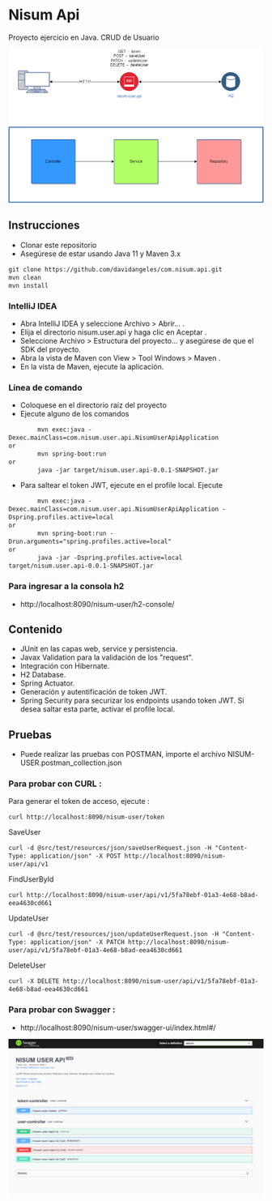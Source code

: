 # Nisum Api

Proyecto ejercicio en Java. CRUD de Usuario

![Diagram](Diagram.png)

## Instrucciones

- Clonar este repositorio
- Asegúrese de estar usando Java 11 y Maven 3.x
```
git clone https://github.com/davidangeles/com.nisum.api.git
mvn clean
mvn install
```
### IntelliJ IDEA
- Abra IntelliJ IDEA y seleccione Archivo > Abrir... .
- Elija el directorio nisum.user.api y haga clic en Aceptar .
- Seleccione Archivo > Estructura del proyecto... y asegúrese de que el SDK del proyecto.
- Abra la vista de Maven con View > Tool Windows > Maven .
- En la vista de Maven, ejecute la aplicación.

### Línea de comando
- Coloquese en el directorio raíz del proyecto
- Ejecute alguno de los comandos

```
        mvn exec:java -Dexec.mainClass=com.nisum.user.api.NisumUserApiApplication        
or
        mvn spring-boot:run
or
        java -jar target/nisum.user.api-0.0.1-SNAPSHOT.jar
```
- Para saltear el token JWT, ejecute en el profile local. Ejecute 
```
        mvn exec:java -Dexec.mainClass=com.nisum.user.api.NisumUserApiApplication -Dspring.profiles.active=local        
or
        mvn spring-boot:run -Drun.arguments="spring.profiles.active=local"
or
        java -jar -Dspring.profiles.active=local target/nisum.user.api-0.0.1-SNAPSHOT.jar
```

### Para ingresar a la consola h2
- http://localhost:8090/nisum-user/h2-console/

## Contenido

- JUnit en las capas web, service y persistencia.
- Javax Validation para la validación de los "request".
- Integración con Hibernate.
- H2 Database.
- Spring Actuator.
- Generación y autentificación de token JWT.
- Spring Security para securizar los endpoints usando token JWT. Si desea saltar esta parte, activar el profile local.

## Pruebas

- Puede realizar las pruebas con POSTMAN, importe el archivo NISUM-USER.postman_collection.json

### Para probar con CURL :
Para generar el token de acceso, ejecute : 
```
curl http://localhost:8090/nisum-user/token
```
SaveUser
```
curl -d @src/test/resources/json/saveUserRequest.json -H "Content-Type: application/json" -X POST http://localhost:8090/nisum-user/api/v1
```
FindUserById
```
curl http://localhost:8090/nisum-user/api/v1/5fa78ebf-01a3-4e68-b8ad-eea4630cd661
```
UpdateUser
```
curl -d @src/test/resources/json/updateUserRequest.json -H "Content-Type: application/json" -X PATCH http://localhost:8090/nisum-user/api/v1/5fa78ebf-01a3-4e68-b8ad-eea4630cd661
```
DeleteUser
```
curl -X DELETE http://localhost:8090/nisum-user/api/v1/5fa78ebf-01a3-4e68-b8ad-eea4630cd661
```

### Para probar con Swagger :
- http://localhost:8090/nisum-user/swagger-ui/index.html#/

![Swagger-UI](Swagger-UI.png)